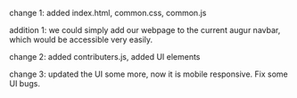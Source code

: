 change 1: added index.html, common.css, common.js

addition 1: we could simply add our webpage to the current augur navbar, which would be accessible very easily. 

change 2: added contributers.js, added UI elements

change 3: updated the UI some more, now it is mobile responsive. Fix some UI bugs.
